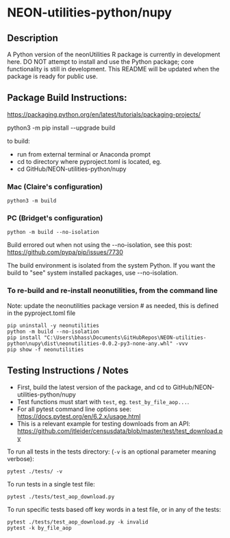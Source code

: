 NEON-utilities-python/nupy
================

<!-- ****** Description ****** -->
Description
-----

A Python version of the neonUtilities R package is currently in development here. DO NOT attempt to install and use the Python package; core functionality is still in development. This README will be updated when the package is ready for public use.


## Package Build Instructions:
https://packaging.python.org/en/latest/tutorials/packaging-projects/

python3 -m pip install --upgrade build

to build: 

- run from external terminal or Anaconda prompt
- cd to directory where pyproject.toml is located, eg.
- cd GitHub/NEON-utilities-python/nupy

### Mac (Claire's configuration)
```
python3 -m build
```
### PC (Bridget's configuration)
```
python -m build --no-isolation
```

Build errored out when not using the --no-isolation, see this post: https://github.com/pypa/pip/issues/7730

The build environment is isolated from the system Python. If you want the build to "see" system installed packages, use --no-isolation.

### To re-build and re-install neonutilities, from the command line
Note: update the neonutilities package version # as needed, this is defined in the pyproject.toml file
```
pip uninstall -y neonutilities
python -m build --no-isolation
pip install "C:\Users\bhass\Documents\GitHubRepos\NEON-utilities-python\nupy\dist\neonutilities-0.0.2-py3-none-any.whl" -vvv
pip show -f neonutilities
```

## Testing Instructions / Notes
- First, build the latest version of the package, and cd to GitHub/NEON-utilities-python/nupy
- Test functions must start with `test`, eg. `test_by_file_aop...`.
- For all pytest command line options see: https://docs.pytest.org/en/6.2.x/usage.html
- This is a relevant example for testing downloads from an API: https://github.com/jtleider/censusdata/blob/master/test/test_download.py

To run all tests in the tests directory: (`-v` is an optional parameter meaning verbose):
```
pytest ./tests/ -v
```

To run tests in a single test file:
```
pytest ./tests/test_aop_download.py
```

To run specific tests based off key words in a test file, or in any of the tests:
```
pytest ./tests/test_aop_download.py -k invalid
pytest -k by_file_aop
```
